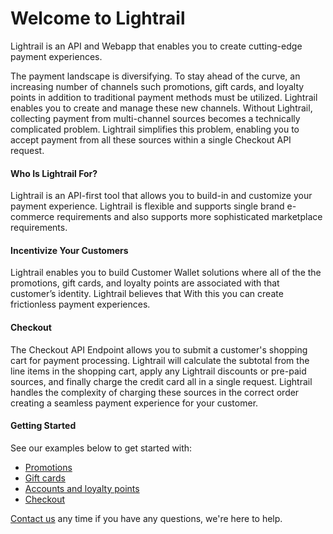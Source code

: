 # Welcome to Lightrail

<p class="intro">Lightrail is an API and Webapp that enables you to create cutting-edge payment experiences.</p> 

The payment landscape is diversifying. To stay ahead of the curve, an increasing number of channels such promotions, gift cards, and loyalty points in addition to traditional payment methods must be utilized. Lightrail enables you to create and manage these new channels. Without Lightrail, collecting payment from multi-channel sources becomes a technically complicated problem. Lightrail simplifies this problem, enabling you to accept payment from all these sources within a single Checkout API request. 

#### Who Is Lightrail For? 

Lightrail is an API-first tool that allows you to build-in and customize your payment experience. Lightrail is flexible and supports single brand e-commerce requirements and also supports more sophisticated marketplace requirements. 

#### Incentivize Your Customers

Lightrail enables you to build Customer Wallet solutions where all of the the promotions, gift cards, and loyalty points are associated with that customer’s identity. Lightrail believes that With this you can create frictionless payment experiences. 

#### Checkout
The Checkout API Endpoint allows you to submit a customer's shopping cart for payment processing. Lightrail will calculate the subtotal from the line items in the shopping cart, apply any Lightrail discounts or pre-paid sources, and finally charge the credit card all in a single request. Lightrail handles the complexity of charging these sources in the correct order creating a seamless payment experience for your customer.


#### Getting Started
See our examples below to get started with:

- [Promotions](#)
- [Gift cards](#)
- [Accounts and loyalty points](#)
- [Checkout](#)

<!--
- [Promotions](https://www.lightrail.com/docs/#promotions/getting-started-with-promotions)
- [Gift cards](https://www.lightrail.com/docs/#drop-in-gift-cards/drop-in-gift-cards)
- [Accounts and loyalty points](https://www.lightrail.com/docs/#accounts/accounts-and-points)
- [Checkout](https://lightrailapi.docs.apiary.io/#reference/0/transactions/process-an-order)
-->

[Contact us](mailto:hello@lightrail.com) any time if you have any questions, we're here to help. 
